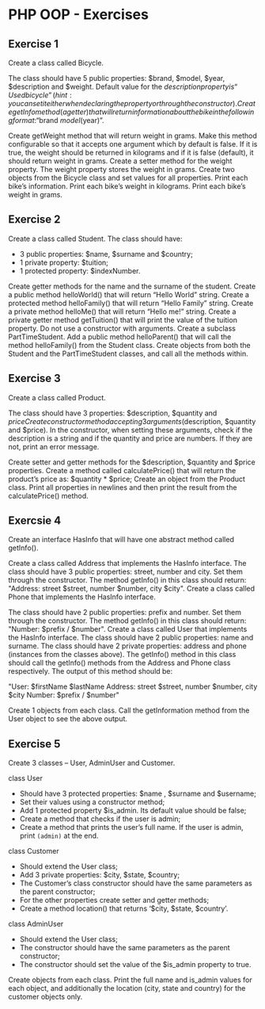 # PHP OOP - Exercises

## Exercise 1

Create a class called Bicycle.

The class should have 5 public properties: $brand, $model, $year, $description and $weight.
Default value for the $description property is “Used bicycle” (hint: you can set it either when declaring the
property or through the constructor).
Create getInfo method (a getter) that will return information about the bike in the following format:
“$brand $model ($year)”.

Create getWeight method that will return weight in grams. Make this method configurable so that it
accepts one argument which by default is false. If it is true, the weight should be returned in kilograms
and if it is false (default), it should return weight in grams.
Create a setter method for the weight property. The weight property stores the weight in grams.
Create two objects from the Bicycle class and set values for all properties.
Print each bike’s information.
Print each bike’s weight in kilograms.
Print each bike’s weight in grams.

## Exercise 2

Create a class called Student.
The class should have:
- 3 public properties: $name, $surname and $country;
- 1 private property: $tuition;
- 1 protected property: $indexNumber.

Create getter methods for the name and the surname of the student.
Create a public method helloWorld() that will return “Hello World” string.
Create a protected method helloFamily() that will return “Hello Family” string.
Create a private method helloMe() that will return “Hello me!” string.
Create a private getter method getTuition() that will print the value of the tuition property.
Do not use a constructor with arguments.
Create a subclass PartTimeStudent.
Add a public method helloParent() that will call the method helloFamily() from the Student class.
Create objects from both the Student and the PartTimeStudent classes, and call all the methods within.

## Exercise 3 

Create a class called Product.

The class should have 3 properties: $description, $quantity and $price
Create constructor method accepting 3 arguments ($description, $quantity and $price). In the
constructor, when setting these arguments, check if the description is a string and if the quantity and
price are numbers. If they are not, print an error message.

Create setter and getter methods for the $description, $quantity and $price properties.
Create a method called calculatePrice() that will return the product’s price as: $quantity * $price;
Create an object from the Product class. Print all properties in newlines and then print the result from
the calculatePrice() method.

## Exercsie 4

Create an interface HasInfo that will have one abstract method called getInfo().

Create a class called Address that implements the HasInfo interface.
The class should have 3 public properties: street, number and city. Set them through the constructor.
The method getInfo() in this class should return: "Address: street $street, number $number, city $city".
Create a class called Phone that implements the HasInfo interface.

The class should have 2 public properties: prefix and number. Set them through the constructor.
The method getInfo() in this class should return: "Number: $prefix / $number".
Create a class called User that implements the HasInfo interface.
The class should have 2 public properties: name and surname.
The class should have 2 private properties: address and phone (instances from the classes above).
The getInfo() method in this class should call the getInfo() methods from the Address and Phone class
respectively. The output of this method should be:

"User: $firstName $lastName
Address: street $street, number $number, city $city
Number: $prefix / $number"

Create 1 objects from each class.
Call the getInformation method from the User object to see the above output.

## Exercise 5

Create 3 classes – User, AdminUser and Customer.

class User
- Should have 3 protected properties: $name , $surname and $username;
- Set their values using a constructor method;
- Add 1 protected property $is_admin. Its default value should be false;
- Create a method that checks if the user is admin;
- Create a method that prints the user’s full name. If the user is admin, print `(admin)` at the end.

class Customer
- Should extend the User class;
- Add 3 private properties: $city, $state, $country;
- The Customer’s class constructor should have the same parameters as the parent constructor;
- For the other properties create setter and getter methods;
- Create a method location() that returns ‘$city, $state, $country’.

class AdminUser
- Should extend the User class;
- The constructor should have the same parameters as the parent constructor;
- The constructor should set the value of the $is_admin property to true.

Create objects from each class. Print the full name and is_admin values for each object, and additionally
the location (city, state and country) for the customer objects only.
